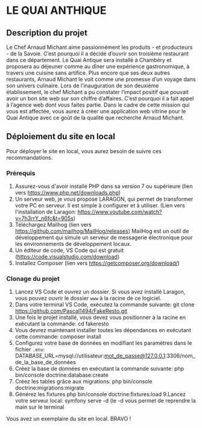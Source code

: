 # LE QUAI ANTHIQUE

## Description du projet
Le Chef Arnaud Michant aime passionnément les produits - et producteurs - de la Savoie. C’est pourquoi il a décidé d’ouvrir son troisième restaurant dans ce département. Le Quai Antique sera installé à Chambéry et proposera au déjeuner comme au dîner une expérience gastronomique, à travers une cuisine sans artifice. Plus encore que ses deux autres restaurants, Arnaud Michant le voit comme une promesse d’un voyage dans son univers culinaire. Lors de l’inauguration de son deuxième établissement, le chef Michant a pu constater l’impact positif que pouvait avoir un bon site web sur son chiffre d’affaires. C’est pourquoi il a fait appel à l’agence web dont vous faites partie. Dans le cadre de cette mission qui vous est affectée, vous aurez à créer une application web vitrine pour le Quai Antique avec ce goût de la qualité que recherche Arnaud Michant.

## Déploiement du site en local
Pour déployer le site en local, vous aurez besoin de suivre ces recommandations.

### Prérequis
1. Assurez-vous d'avoir installé PHP dans sa version 7 ou supérieure (lien vers https://www.php.net/downloads.php)
2. Un serveur web, je vous propose LARAGON, qui permet de transformer votre PC en serveur. Il est simple à configurer et à utiliser. (Lien vers l'installation de Laragon: https://www.youtube.com/watch?v=7h3rrY_n6fc&t=905s)
3. Téléchargez Mailhog (lien vers https://github.com/mailhog/MailHog/releases)
   MailHog est un outil de développement qui simule un serveur de messagerie électronique pour les environnements de développement locaux.
4. Un éditeur de code, VS Code qui est gratuit (https://code.visualstudio.com/download)
5. Installez Composer (lien vers https://getcomposer.org/download/)

### Clonage du projet
1. Lancez VS Code et ouvrez un dossier. Si vous avez installé Laragon, vous pouvez ouvrir le dossier `www` à la racine de ce logiciel.
2. Dans votre terminal VS Code, exécutez la commande suivante:
   git clone https://github.com/Pascal1494/FakeResto.git
3. Une fois le projet installé, vous devez vous positionner à la racine en exécutant la commande:
   cd fakeresto
4. Vous devrez maintenant installer toutes les dépendances en exécutant cette commande:
   composer install
5. Configurez votre base de données en modifiant les paramètres dans le fichier `.env`:
   DATABASE_URL=mysql://utilisateur:mot_de_passe@127.0.0.1:3306/nom_de_la_base_de_données
6. Créez la base de données en exécutant la commande suivante:
   php bin/console doctrine:database:create
7. Créez les tables grâce aux migrations:
   php bin/console doctrine:migrations:migrate
8. Générez les fixtures
     php bin/console doctrine:fixtures:load
9.Lancez votre serveur local:
symfony serve -d (le -d vous permet de reprendre la main sur le terminal

Vous avez un exemplaire du site en local. BRAVO !












